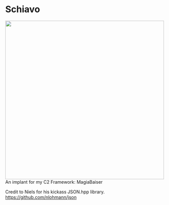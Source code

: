 # Schiavo
<img src="https://static.wikia.nocookie.net/mahou-shoujo-ni-akogarete/images/a/a3/Mannequin_Schiavo.png/revision/latest?cb=20241014171524" width="500">
An implant for my C2 Framework: MagiaBaiser

Credit to Niels for his kickass JSON.hpp library.
https://github.com/nlohmann/json
